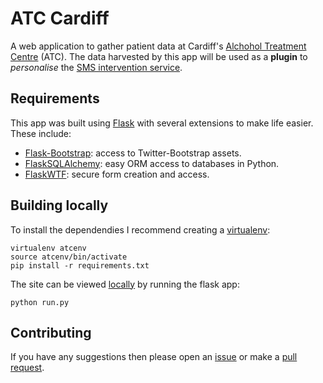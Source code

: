 # ATC Cardiff

A web application to gather patient data at Cardiff's [Alchohol Treatment Centre](http://www.walesprobationtrust.gov.uk/alcohol-treatment-centre-2/) (ATC). The data harvested by this app will be used as a **plugin** to *personalise* the [SMS intervention service](https://github.com/jawrainey/sris).

## Requirements

This app was built using [Flask](https://github.com/mitsuhiko/flask) with several extensions to make life easier. These include:

- [Flask-Bootstrap](https://github.com/mbr/flask-bootstrap): access to Twitter-Bootstrap assets.
- [FlaskSQLAlchemy](https://github.com/mitsuhiko/flask-sqlalchemy): easy ORM access to databases in Python.
- [FlaskWTF](https://github.com/lepture/flask-wtf): secure form creation and access.

## Building locally

To install the dependendies I recommend creating a [virtualenv](http://docs.python-guide.org/en/latest/dev/virtualenvs/):

    virtualenv atcenv
    source atcenv/bin/activate
    pip install -r requirements.txt

The site can be viewed [locally](http://localhost:5000) by running the flask app:

    python run.py

## Contributing

If you have any suggestions then please open an [issue](https://github.com/jawrainey/?/issues) or make a [pull request](https://github.com/jawrainey/atc-app/pulls).
